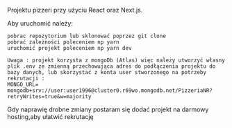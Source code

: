 Projektu pizzeri przy użyciu React oraz Next.js.

Aby uruchomić należy:

    pobrac repozytorium lub sklonować poprzez git clone
    pobrać zależności poleceniem np yarn
    uruchomić projekt poleceniem np yarn dev
    
    Uwaga : projekt korzysta z mongoDb (Atlas) więc należy utworzyć własny plik .env ze zmienną przechowująca adres do podłączenia projektu do bazy danych, lub skorzystać z konta user stworzonego na potrzeby rekrutacji :
    MONGO_URL= mongodb+srv://user:user1996@cluster0.r69wo.mongodb.net/PizzeriaNR?retryWrites=true&w=majority
    
 Gdy naprawię drobne zmiany postaram się dodać projekt na darmowy hosting,aby ułatwić rekrutację
